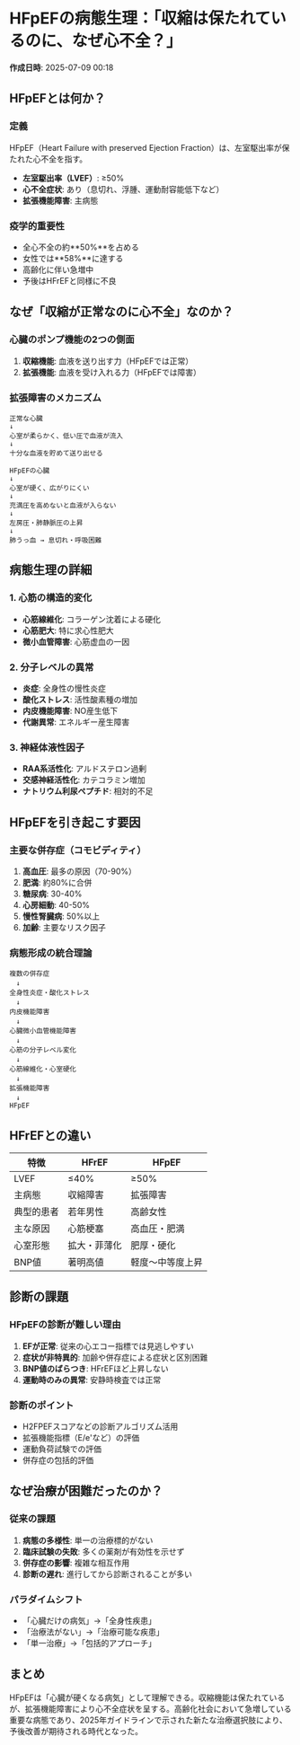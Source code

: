 # HFpEFの病態生理：「収縮は保たれているのに、なぜ心不全？」

**作成日時**: 2025-07-09 00:18

## HFpEFとは何か？

### 定義
HFpEF（Heart Failure with preserved Ejection Fraction）は、左室駆出率が保たれた心不全を指す。
- **左室駆出率（LVEF）**: ≥50%
- **心不全症状**: あり（息切れ、浮腫、運動耐容能低下など）
- **拡張機能障害**: 主病態

### 疫学的重要性
- 全心不全の約**50%**を占める
- 女性では**58%**に達する
- 高齢化に伴い急増中
- 予後はHFrEFと同様に不良

## なぜ「収縮が正常なのに心不全」なのか？

### 心臓のポンプ機能の2つの側面
1. **収縮機能**: 血液を送り出す力（HFpEFでは正常）
2. **拡張機能**: 血液を受け入れる力（HFpEFでは障害）

### 拡張障害のメカニズム
```
正常な心臓
↓
心室が柔らかく、低い圧で血液が流入
↓
十分な血液を貯めて送り出せる

HFpEFの心臓
↓
心室が硬く、広がりにくい
↓
充満圧を高めないと血液が入らない
↓
左房圧・肺静脈圧の上昇
↓
肺うっ血 → 息切れ・呼吸困難
```

## 病態生理の詳細

### 1. 心筋の構造的変化
- **心筋線維化**: コラーゲン沈着による硬化
- **心筋肥大**: 特に求心性肥大
- **微小血管障害**: 心筋虚血の一因

### 2. 分子レベルの異常
- **炎症**: 全身性の慢性炎症
- **酸化ストレス**: 活性酸素種の増加
- **内皮機能障害**: NO産生低下
- **代謝異常**: エネルギー産生障害

### 3. 神経体液性因子
- **RAA系活性化**: アルドステロン過剰
- **交感神経活性化**: カテコラミン増加
- **ナトリウム利尿ペプチド**: 相対的不足

## HFpEFを引き起こす要因

### 主要な併存症（コモビディティ）
1. **高血圧**: 最多の原因（70-90%）
2. **肥満**: 約80%に合併
3. **糖尿病**: 30-40%
4. **心房細動**: 40-50%
5. **慢性腎臓病**: 50%以上
6. **加齢**: 主要なリスク因子

### 病態形成の統合理論
```
複数の併存症
　↓
全身性炎症・酸化ストレス
　↓
内皮機能障害
　↓
心臓微小血管機能障害
　↓
心筋の分子レベル変化
　↓
心筋線維化・心室硬化
　↓
拡張機能障害
　↓
HFpEF
```

## HFrEFとの違い

| 特徴 | HFrEF | HFpEF |
|------|-------|-------|
| LVEF | ≤40% | ≥50% |
| 主病態 | 収縮障害 | 拡張障害 |
| 典型的患者 | 若年男性 | 高齢女性 |
| 主な原因 | 心筋梗塞 | 高血圧・肥満 |
| 心室形態 | 拡大・菲薄化 | 肥厚・硬化 |
| BNP値 | 著明高値 | 軽度〜中等度上昇 |

## 診断の課題

### HFpEFの診断が難しい理由
1. **EFが正常**: 従来の心エコー指標では見逃しやすい
2. **症状が非特異的**: 加齢や併存症による症状と区別困難
3. **BNP値のばらつき**: HFrEFほど上昇しない
4. **運動時のみの異常**: 安静時検査では正常

### 診断のポイント
- H2FPEFスコアなどの診断アルゴリズム活用
- 拡張機能指標（E/e'など）の評価
- 運動負荷試験での評価
- 併存症の包括的評価

## なぜ治療が困難だったのか？

### 従来の課題
1. **病態の多様性**: 単一の治療標的がない
2. **臨床試験の失敗**: 多くの薬剤が有効性を示せず
3. **併存症の影響**: 複雑な相互作用
4. **診断の遅れ**: 進行してから診断されることが多い

### パラダイムシフト
- 「心臓だけの病気」→「全身性疾患」
- 「治療法がない」→「治療可能な疾患」
- 「単一治療」→「包括的アプローチ」

## まとめ

HFpEFは「心臓が硬くなる病気」として理解できる。収縮機能は保たれているが、拡張機能障害により心不全症状を呈する。高齢化社会において急増している重要な病態であり、2025年ガイドラインで示された新たな治療選択肢により、予後改善が期待される時代となった。